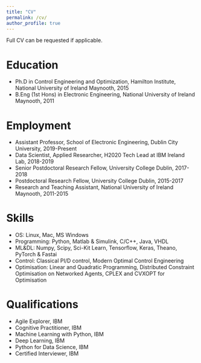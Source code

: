 ```yaml
---
title: "CV"
permalink: /cv/
author_profile: true
---
```


Full CV can be requested if applicable. 

Education
======
* Ph.D in Control Engineering and Optimization, Hamilton Institute, National University of Ireland Maynooth, 2015
* B.Eng (1st Hons) in Electronic Engineering, National University of Ireland Maynooth, 2011


Employment 
======
* Assistant Professor, School of Electronic Engineering, Dublin City University, 2019-Present
* Data Scientist, Applied Researcher, H2020 Tech Lead at IBM Ireland Lab, 2018-2019
* Senior Postdoctoral Research Fellow, University College Dublin, 2017-2018
* Postdoctoral Research Fellow, University College Dublin, 2015-2017
* Research and Teaching Assistant, National University of Ireland Maynooth, 2011-2015

  
Skills
======
* OS: Linux, Mac, MS Windows
* Programming: Python, Matlab & Simulink, C/C++, Java, VHDL
* ML&DL: Numpy, Scipy, Sci-Kit Learn, Tensorflow, Keras, Theano, PyTorch & Fastai 
* Control: Classical PI/D control, Modern Optimal Control Engineering
* Optimisation: Linear and Quadratic Programming, Distributed Constraint Optimisation on Networked Agents, CPLEX and CVXOPT for Optimisation 


Qualifications
======

*  Agile Explorer, IBM
*  Cognitive Practitioner, IBM
*  Machine Learning with Python, IBM
*  Deep Learning, IBM
*  Python for Data Science, IBM
*  Certified Interviewer, IBM